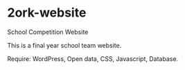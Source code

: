 # 2ork-website
School Competition Website

This is a final year school team website. 

Require: WordPress, Open data, CSS, Javascript, Database.
